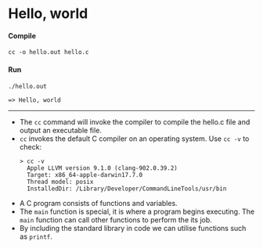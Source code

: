 # Hello, world

#### Compile
```
cc -o hello.out hello.c
```
#### Run
```
./hello.out

=> Hello, world
```
---
- The `cc` command will invoke the compiler to compile the hello.c file and output an executable file.
- `cc` invokes the default C compiler on an operating system. Use `cc -v` to check:
  ```
  > cc -v
    Apple LLVM version 9.1.0 (clang-902.0.39.2)
    Target: x86_64-apple-darwin17.7.0
    Thread model: posix
    InstalledDir: /Library/Developer/CommandLineTools/usr/bin
  ```
- A C program consists of functions and variables.
- The `main` function is special, it is where a program begins executing. The `main` function can call other functions to perform the its job.
- By including the standard library in code we can utilise functions such as `printf`.
